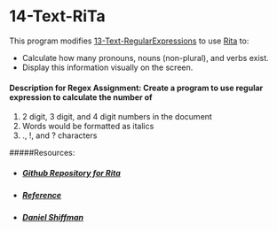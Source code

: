 # 14-Text-RiTa
This program modifies [13-Text-RegularExpressions](https://github.com/NikhilRO/Grade12_Assignments/tree/master/13-Text-RegularExpressions) to use [Rita](https://rednoise.org/rita) to:
* Calculate how many pronouns, nouns (non-plural), and verbs exist.
* Display this information visually on the screen.

#### Description for Regex Assignment: Create a program to use regular expression to calculate the number of 
1. 2 digit, 3 digit, and 4 digit numbers in the document
2. Words would be formatted as italics
3. ., !, and ? characters

#####Resources:
* ##### [Github Repository for Rita](https://github.com/dhowe/RiTaJS)
* ##### [Reference](http://www.rednoise.org/rita/reference/)
* ##### [Daniel Shiffman](https://www.youtube.com/watch?v=lIPEvh8HbGQ)



